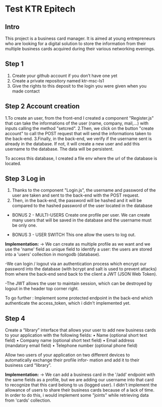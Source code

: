 # Test KTR Epitech

## Intro 

This project is a business card manager. It is aimed at young entrepreneurs who are looking for a digital
solution to store the information from their multiple business cards acquired during their various networking
evenings.

## Step 1 

1. Create your github account if you don’t have one yet
2. Create a private repository named ktr-msc-ls1
3. Give the rights to this deposit to the login you were given when you made contact

## Step 2 Account creation

1.To create an user, from the front-end I created a component "Register.js" that can take the informations of the user (name, company, mail,...) with inputs calling the method "setcred".
2.Then, we click on the button "create account" to call the POST request that will send the informations taken to the back-end.
3.Finally, in the back-end, we verify if the username sent is already in the database. If not, it will create a new user and add this username to the database. The data will be persistent.

To access this database, I created a file env where the url of the database is located.

## Step 3 Log in

1. Thanks to the component "Login.js", the username and password of the user are taken and sent to the back-end with the POST request.
2. Then, in the back-end, the password will be hashed and it will be compared to the hashed password of the user located in the database

+ BONUS 2 - MULTI-USERS 
Create one profile per user.
We can create many users that will be saved in the database and the username must be only one.

+ BONUS 3 - USER SWITCH 
This one allow the users to log out.

**Implementation:**
-> We can create as multiple profile as we want and we use the 'name' field as unique field to 
identify a user: the users are stored into a 'users' collection in mongodb (database).

-We can login / logout via an authentication process which encrypt our password into the database (with bcrypt and salt is used to prevent attacks) from where the back-end send back to the client a JWT (JSON Web Token).

-The JWT allows the user to maintain session, which can be destroyed by logout in the header top corner right.

To go further :
Implement some protected endpoint in the back-end which authenticate the access_token, which i didn't implemented yet.


## Step 4

Create a “library” interface that allows your user to add new business cards to your application with the
following fields:
• Name (optional short text field)
• Company name (optional short text field)
• Email address (mandatory email field)
• Telephone number (optional phone field)

Allow two users of your application on two different devices to automatically exchange their profile infor-
mation and add it to their business card “library”.

**Implementation:**
-> We can add a business card in the '/add' endpoint with the same fields as a profile, 
but we are adding our username into that card to recognize that this card belong to us (logged user).
I didn't implement the allowance of users to share their business cards because of a lack of time.
In order to do this, i would implement some "joints" while retrieving data from 'cards' collection.

